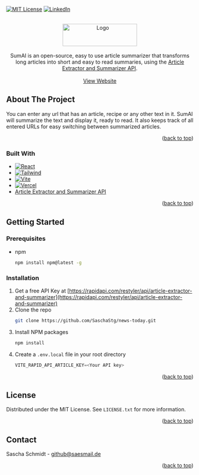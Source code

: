 <!-- Improved compatibility of back to top link: See: https://github.com/othneildrew/Best-README-Template/pull/73 -->
<a name="readme-top"></a>
<!--
*** Thanks for checking out the Best-README-Template. If you have a suggestion
*** that would make this better, please fork the repo and create a pull request
*** or simply open an issue with the tag "enhancement".
*** Don't forget to give the project a star!
*** Thanks again! Now go create something AMAZING! :D
-->



<!-- PROJECT SHIELDS -->
<!--
*** I'm using markdown "reference style" links for readability.
*** Reference links are enclosed in brackets [ ] instead of parentheses ( ).
*** See the bottom of this document for the declaration of the reference variables
*** for contributors-url, forks-url, etc. This is an optional, concise syntax you may use.
*** https://www.markdownguide.org/basic-syntax/#reference-style-links
-->
[![MIT License][license-shield]][license-url]
[![LinkedIn][linkedin-shield]][linkedin-url]

<br />
<div align="center">
  <a href="https://vercel.com/saschastg/ai-summarizer/97GjGDwNTxWwLobq7sX8hzz7HfsF">
    <div align="center">
    <img src="https://i.ibb.co/QrNrLcg/logo-4x-100.jpg" alt="Logo" width="200" height="60">
    </div>
  </a>
<br />
SumAI is an open-source, easy to use article summarizer that transforms long articles into short and easy to read summaries, using the <a href="https://rapidapi.com/restyler/api/article-extractor-and-summarizer/">Article Extractor and Summarizer
 API</a>.
    <br />
    <br />
    <a href="https://vercel.com/saschastg/ai-summarizer/97GjGDwNTxWwLobq7sX8hzz7HfsF">View Website</a>
  </p>
</div>


<!-- ABOUT THE PROJECT -->
## About The Project

You can enter any url that has an article, recipe or any other text in it. SumAI will summarize the text and display it, ready to read. It also keeps track of all entered URLs for easy switching between summarized articles.

<p align="right">(<a href="#readme-top">back to top</a>)</p>



### Built With

* [![React][React.js]][React-url]
* [![Tailwind][Tailwind]][Tailwind-url]
* [![Vite][Vite]][Vite-url]
* [![Vercel][Vercel]][Vercel-url]
* <a href="https://rapidapi.com/restyler/api/article-extractor-and-summarizer/">Article Extractor and Summarizer
 API</a>

<p align="right">(<a href="#readme-top">back to top</a>)</p>



<!-- GETTING STARTED -->
## Getting Started

### Prerequisites

* npm
  ```sh
  npm install npm@latest -g
  ```

### Installation

1. Get a free API Key at [https://rapidapi.com/restyler/api/article-extractor-and-summarizer](https://rapidapi.com/restyler/api/article-extractor-and-summarizer)
2. Clone the repo
   ```sh
   git clone https://github.com/SaschaStg/news-today.git
   ```
3. Install NPM packages
   ```sh
   npm install
   ```
4. Create a `.env.local`  file in your root directory
   ```js
   VITE_RAPID_API_ARTICLE_KEY=<Your API key>
   ```

<p align="right">(<a href="#readme-top">back to top</a>)</p>


<!-- LICENSE -->
## License

Distributed under the MIT License. See `LICENSE.txt` for more information.

<p align="right">(<a href="#readme-top">back to top</a>)</p>



<!-- CONTACT -->
## Contact

Sascha Schmidt - github@saesmail.de

<p align="right">(<a href="#readme-top">back to top</a>)</p>



<!-- MARKDOWN LINKS & IMAGES -->
<!-- https://www.markdownguide.org/basic-syntax/#reference-style-links -->
[issues-shield]: https://img.shields.io/github/issues/othneildrew/Best-README-Template.svg?style=for-the-badge
[Vite]: https://img.shields.io/badge/vite-%23646CFF.svg?style=for-the-badge&logo=vite&logoColor=white
[Vite-url]: https://vitejs.dev/
[license-shield]: https://img.shields.io/github/license/othneildrew/Best-README-Template.svg?style=for-the-badge
[license-url]: https://github.com/othneildrew/Best-README-Template/blob/master/LICENSE.txt
[linkedin-shield]: https://img.shields.io/badge/-LinkedIn-black.svg?style=for-the-badge&logo=linkedin&colorB=555
[linkedin-url]: https://www.linkedin.com/in/sascha-schmidt-91663a214/
[React.js]: https://img.shields.io/badge/React-20232A?style=for-the-badge&logo=react&logoColor=61DAFB
[React-url]: https://reactjs.org/
[Vercel]: https://img.shields.io/badge/Vercel-000000?style=for-the-badge&logo=vercel&logoColor=white
[Vercel-url]: https://vercel.com/
[Tailwind]: https://img.shields.io/badge/tailwindcss-%2338B2AC.svg?style=for-the-badge&logo=tailwind-css&logoColor=white
[Tailwind-url]: https://tailwindcss.com/
